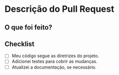 # Descrição do Pull Request
<!-- Descreva de forma clara e concisa o que foi feito neste PR. -->
## O que foi feito?


## Checklist

- [ ] Meu código segue as diretrizes do projeto.
- [ ] Adicionei testes para cobrir as mudanças.
- [ ] Atualizei a documentação, se necessário.
